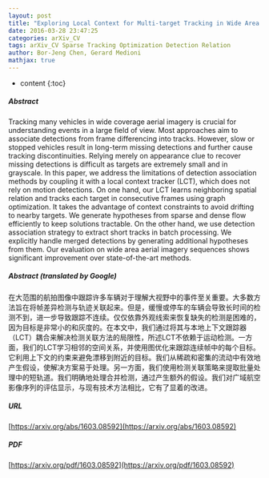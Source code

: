 ```yaml
---
layout: post
title: "Exploring Local Context for Multi-target Tracking in Wide Area Aerial Surveillance"
date: 2016-03-28 23:47:25
categories: arXiv_CV
tags: arXiv_CV Sparse Tracking Optimization Detection Relation
author: Bor-Jeng Chen, Gerard Medioni
mathjax: true
---
```


* content
{:toc}

##### Abstract
Tracking many vehicles in wide coverage aerial imagery is crucial for understanding events in a large field of view. Most approaches aim to associate detections from frame differencing into tracks. However, slow or stopped vehicles result in long-term missing detections and further cause tracking discontinuities. Relying merely on appearance clue to recover missing detections is difficult as targets are extremely small and in grayscale. In this paper, we address the limitations of detection association methods by coupling it with a local context tracker (LCT), which does not rely on motion detections. On one hand, our LCT learns neighboring spatial relation and tracks each target in consecutive frames using graph optimization. It takes the advantage of context constraints to avoid drifting to nearby targets. We generate hypotheses from sparse and dense flow efficiently to keep solutions tractable. On the other hand, we use detection association strategy to extract short tracks in batch processing. We explicitly handle merged detections by generating additional hypotheses from them. Our evaluation on wide area aerial imagery sequences shows significant improvement over state-of-the-art methods.

##### Abstract (translated by Google)
在大范围的航拍图像中跟踪许多车辆对于理解大视野中的事件至关重要。大多数方法旨在将帧差异检测与轨迹关联起来。但是，缓慢或停车的车辆会导致长时间的检测不到，进一步导致跟踪不连续。仅仅依靠外观线索来恢复缺失的检测是困难的，因为目标是非常小的和灰度的。在本文中，我们通过将其与本地上下文跟踪器（LCT）耦合来解决检测关联方法的局限性，所述LCT不依赖于运动检测。一方面，我们的LCT学习相邻的空间关系，并使用图优化来跟踪连续帧中的每个目标。它利用上下文的约束来避免漂移到附近的目标。我们从稀疏和密集的流动中有效地产生假设，使解决方案易于处理。另一方面，我们使用检测关联策略来提取批量处理中的短轨道。我们明确地处理合并检测，通过产生额外的假设。我们对广域航空影像序列的评估显示，与现有技术方法相比，它有了显着的改进。

##### URL
[https://arxiv.org/abs/1603.08592](https://arxiv.org/abs/1603.08592)

##### PDF
[https://arxiv.org/pdf/1603.08592](https://arxiv.org/pdf/1603.08592)

